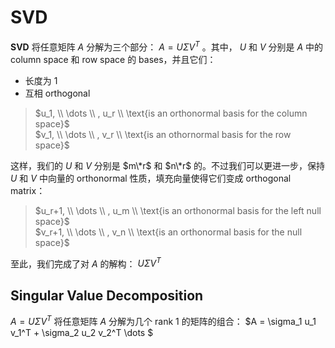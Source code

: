 # SVD

**SVD** 将任意矩阵 $A$ 分解为三个部分： $A = U \Sigma V^T$ 。其中， $U$ 和 $V$ 分别是 $A$ 中的 column space 和 row space 的 bases，并且它们：
* 长度为 1
* 互相 orthogonal

> $u_1, \\ \dots \\ , u_r \\ \text{is an orthonormal basis for the column space}$  
> $v_1, \\ \dots \\ , v_r \\ \text{is an othornormal basis for the row space}$

这样，我们的 $U$ 和 $V$ 分别是 $m\*r$ 和 $n\*r$ 的。不过我们可以更进一步，保持 $U$ 和 $V$ 中向量的 orthonormal 性质，填充向量使得它们变成 orthogonal matrix：

> $u_r+1, \\ \dots \\ , u_m \\ \text{is an orthonormal basis for the left null space}$  
> $v_r+1, \\ \dots \\ , v_n \\ \text{is an orthonormal basis for the null space}$

至此，我们完成了对 $A$ 的解构： $U \Sigma V^T$

## Singular Value **Decomposition**

$A = U \Sigma V^T$ 将任意矩阵 $A$ 分解为几个 rank 1 的矩阵的组合： $A = \sigma_1 u_1 v_1^T + \sigma_2 u_2 v_2^T \dots $
